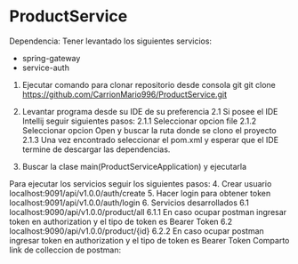 # ProductService
Dependencia:
Tener levantado los siguientes servicios:
 - spring-gateway
 - service-auth
 
 
1. Ejecutar comando para clonar repositorio desde consola git 
git clone https://github.com/CarrionMario996/ProductService.git

2. Levantar programa desde su IDE de su preferencia
  2.1 Si posee el IDE Intellij seguir siguientes pasos:
    2.1.1 Seleccionar opcion file
    2.1.2 Seleccionar opcion Open y buscar la ruta donde se clono el proyecto
    2.1.3 Una vez encontrado seleccionar el pom.xml y esperar que el IDE termine de descargar las dependencias.

3. Buscar la clase main(ProductServiceApplication) y ejecutarla

Para ejecutar los servicios seguir los siguientes pasos:
4. Crear usuario localhost:9091/api/v1.0.0/auth/create
5. Hacer login para obtener token localhost:9091/api/v1.0.0/auth/login
6. Servicios desarrollados
  6.1 localhost:9090/api/v1.0.0/product/all
    6.1.1 En caso ocupar postman ingresar token en authorization y el tipo de token es Bearer Token
  6.2 localhost:9090/api/v1.0.0/product/{id}
    6.2.2 En caso ocupar postman ingresar token en authorization y el tipo de token es Bearer Token
Comparto link de colleccion de postman: 
